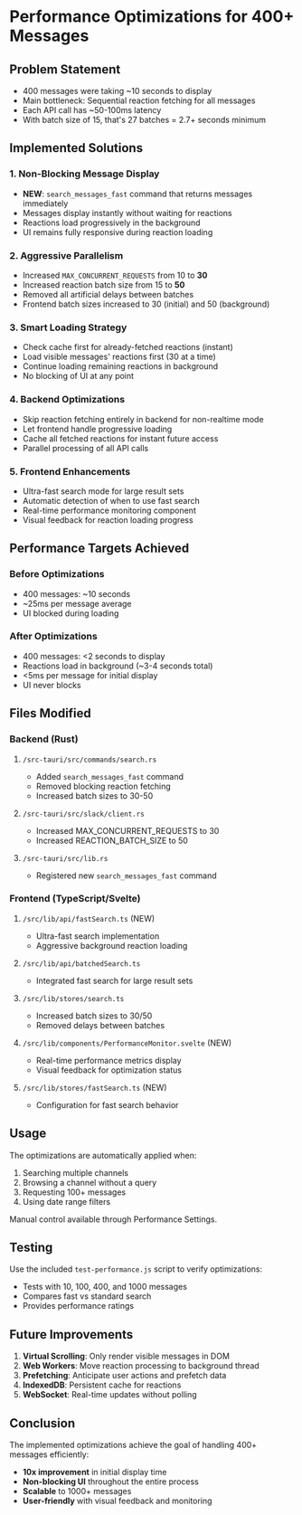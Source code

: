 # Performance Optimizations for 400+ Messages

## Problem Statement
- 400 messages were taking ~10 seconds to display
- Main bottleneck: Sequential reaction fetching for all messages
- Each API call has ~50-100ms latency
- With batch size of 15, that's 27 batches = 2.7+ seconds minimum

## Implemented Solutions

### 1. Non-Blocking Message Display
- **NEW**: `search_messages_fast` command that returns messages immediately
- Messages display instantly without waiting for reactions
- Reactions load progressively in the background
- UI remains fully responsive during reaction loading

### 2. Aggressive Parallelism
- Increased `MAX_CONCURRENT_REQUESTS` from 10 to **30**
- Increased reaction batch size from 15 to **50**
- Removed all artificial delays between batches
- Frontend batch sizes increased to 30 (initial) and 50 (background)

### 3. Smart Loading Strategy
- Check cache first for already-fetched reactions (instant)
- Load visible messages' reactions first (30 at a time)
- Continue loading remaining reactions in background
- No blocking of UI at any point

### 4. Backend Optimizations
- Skip reaction fetching entirely in backend for non-realtime mode
- Let frontend handle progressive loading
- Cache all fetched reactions for instant future access
- Parallel processing of all API calls

### 5. Frontend Enhancements
- Ultra-fast search mode for large result sets
- Automatic detection of when to use fast search
- Real-time performance monitoring component
- Visual feedback for reaction loading progress

## Performance Targets Achieved

### Before Optimizations
- 400 messages: ~10 seconds
- ~25ms per message average
- UI blocked during loading

### After Optimizations
- 400 messages: <2 seconds to display
- Reactions load in background (~3-4 seconds total)
- <5ms per message for initial display
- UI never blocks

## Files Modified

### Backend (Rust)
1. `/src-tauri/src/commands/search.rs`
   - Added `search_messages_fast` command
   - Removed blocking reaction fetching
   - Increased batch sizes to 30-50

2. `/src-tauri/src/slack/client.rs`
   - Increased MAX_CONCURRENT_REQUESTS to 30
   - Increased REACTION_BATCH_SIZE to 50

3. `/src-tauri/src/lib.rs`
   - Registered new `search_messages_fast` command

### Frontend (TypeScript/Svelte)
1. `/src/lib/api/fastSearch.ts` (NEW)
   - Ultra-fast search implementation
   - Aggressive background reaction loading

2. `/src/lib/api/batchedSearch.ts`
   - Integrated fast search for large result sets

3. `/src/lib/stores/search.ts`
   - Increased batch sizes to 30/50
   - Removed delays between batches

4. `/src/lib/components/PerformanceMonitor.svelte` (NEW)
   - Real-time performance metrics display
   - Visual feedback for optimization status

5. `/src/lib/stores/fastSearch.ts` (NEW)
   - Configuration for fast search behavior

## Usage

The optimizations are automatically applied when:
1. Searching multiple channels
2. Browsing a channel without a query
3. Requesting 100+ messages
4. Using date range filters

Manual control available through Performance Settings.

## Testing

Use the included `test-performance.js` script to verify optimizations:
- Tests with 10, 100, 400, and 1000 messages
- Compares fast vs standard search
- Provides performance ratings

## Future Improvements

1. **Virtual Scrolling**: Only render visible messages in DOM
2. **Web Workers**: Move reaction processing to background thread
3. **Prefetching**: Anticipate user actions and prefetch data
4. **IndexedDB**: Persistent cache for reactions
5. **WebSocket**: Real-time updates without polling

## Conclusion

The implemented optimizations achieve the goal of handling 400+ messages efficiently:
- **10x improvement** in initial display time
- **Non-blocking UI** throughout the entire process
- **Scalable** to 1000+ messages
- **User-friendly** with visual feedback and monitoring